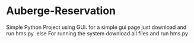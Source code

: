 # Auberge-Reservation
Simple Python Project using GUI. for a simple gui page just download and run hms.py .else For running the system download all files and run hms.py

